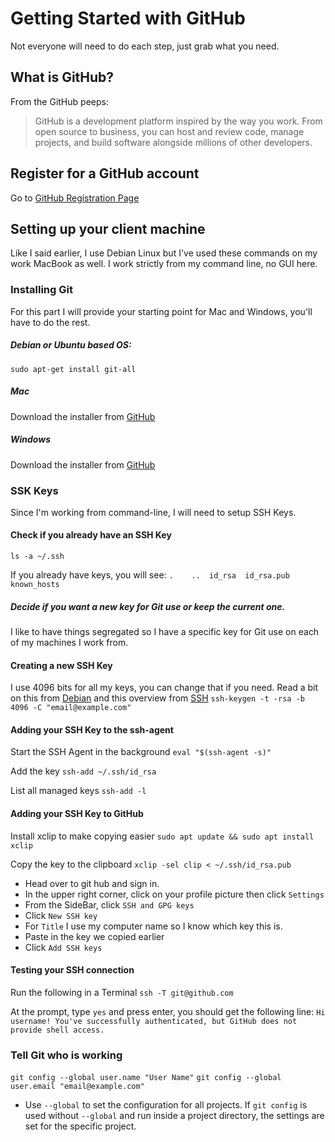 # Getting Started with GitHub
Not everyone will need to do each step, just grab what you need.

## What is GitHub?
From the GitHub peeps:
> GitHub is a development platform inspired by the way you work. From open source to business, you can host and review code, manage projects, and build software alongside millions of other developers.

## Register for a GitHub account
Go to [GitHub Registration Page](https://github.com/join?source=header-home)

## Setting up your client machine
Like I said earlier, I use Debian Linux but I've used these commands on my work MacBook as well. I work strictly from my command line, no GUI here.

### Installing Git
For this part I will provide your starting point for Mac and Windows, you'll have to do the rest.
##### Debian or Ubuntu based OS:
`sudo apt-get install git-all`
##### Mac
Download the installer from [GitHub](http://mac.github.com.)
##### Windows
Download the installer from [GitHub](http://windows.github.com)

### SSK Keys
Since I'm working from command-line, I will need to setup SSH Keys.

#### Check if you already have an SSH Key
`ls -a ~/.ssh`

If you already have keys, you will see:
`.    ..  id_rsa  id_rsa.pub  known_hosts`

##### Decide if you want a new key for Git use or keep the current one.
I like to have things segregated so I have a specific key for Git use on each of my machines I work from.

#### Creating a new SSH Key
I use 4096 bits for all my keys, you can change that if you need. Read a bit on this from [Debian](https://lists.debian.org/debian-devel-announce/2010/09/msg00003.html) and this overview from [SSH](https://www.ssh.com/ssh/keygen/)
`ssh-keygen -t -rsa -b 4096 -C "email@example.com"`

#### Adding your SSH Key to the ssh-agent
Start the SSH Agent in the background
`eval "$(ssh-agent -s)"`

Add the key
`ssh-add ~/.ssh/id_rsa`

List all managed keys
`ssh-add -l`

#### Adding your SSH Key to GitHub
Install xclip to make copying easier
`sudo apt update && sudo apt install xclip`

Copy the key to the clipboard
`xclip -sel clip < ~/.ssh/id_rsa.pub`

* Head over to git hub and sign in.
* In the upper right corner, click on your profile picture then click `Settings`
* From the SideBar, click `SSH and GPG keys`
* Click `New SSH key`
* For `Title` I use my computer name so I know which key this is.
* Paste in the key we copied earlier
* Click `Add SSH keys`

#### Testing your SSH connection
Run the following in a Terminal
`ssh -T git@github.com`

At the prompt, type `yes` and press enter, you should get the following line:
`Hi username! You've successfully authenticated, but GitHub does not provide shell access.`

### Tell Git who is working
`git config --global user.name "User Name"`
`git config --global user.email "email@example.com"`

* Use `--global` to set the configuration for all projects. If `git config` is used without `--global` and run inside a project directory, the settings are set for the specific project.
